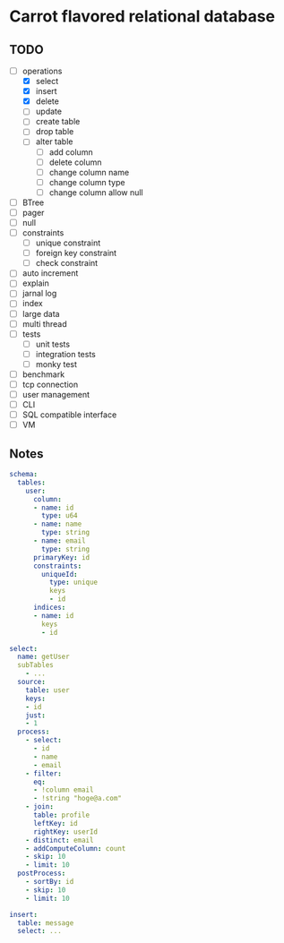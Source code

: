 # Carrot flavored relational database

## TODO

- [ ] operations
  - [x] select
  - [x] insert
  - [x] delete
  - [ ] update
  - [ ] create table
  - [ ] drop table
  - [ ] alter table
    - [ ] add column
    - [ ] delete column
    - [ ] change column name
    - [ ] change column type
    - [ ] change column allow null
- [ ] BTree
- [ ] pager
- [ ] null
- [ ] constraints
  - [ ] unique constraint
  - [ ] foreign key constraint
  - [ ] check constraint
- [ ] auto increment
- [ ] explain
- [ ] jarnal log
- [ ] index
- [ ] large data
- [ ] multi thread
- [ ] tests
  - [ ] unit tests
  - [ ] integration tests
  - [ ] monky test
- [ ] benchmark
- [ ] tcp connection
- [ ] user management
- [ ] CLI
- [ ] SQL compatible interface
- [ ] VM

## Notes

``` yaml
schema:
  tables:
    user:
      column:
      - name: id
        type: u64
      - name: name
        type: string
      - name: email
        type: string
      primaryKey: id
      constraints:
        uniqueId:
          type: unique
          keys
          - id
      indices:
      - name: id
        keys
        - id  

select:
  name: getUser
  subTables
    - ...
  source:
    table: user
    keys:
    - id
    just:
    - 1
  process:
    - select:
      - id
      - name
      - email
    - filter:
      eq:
      - !column email
      - !string "hoge@a.com"
    - join:
      table: profile
      leftKey: id
      rightKey: userId
    - distinct: email
    - addComputeColumn: count
    - skip: 10
    - limit: 10
  postProcess:
    - sortBy: id
    - skip: 10
    - limit: 10

insert:
  table: message
  select: ...
```
